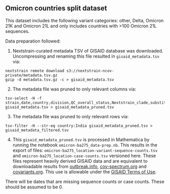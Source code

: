 ## Omicron countries split dataset

This dataset includes the following variant categories: other, Delta, Omicron 21K and Omicron 21L and only includes countries with >100 Omicron 21L sequences.

Data preparation followed:

1. Nextstrain-curated metadata TSV of GISAID database was downloaded. Uncompressing and renaming this file resulted in `gisaid_metadata.tsv` via:
```
nextstrain remote download s3://nextstrain-ncov-private/metadata.tsv.gz
gzip -d metadata.tsv.gz -c > gisaid_metadata.tsv
```

2. The metadata file was pruned to only relevant columns via:
```
tsv-select -H -f strain,date,country,division,QC_overall_status,Nextstrain_clade,substitutions gisaid_metadata.tsv > gisaid_metadata_pruned.tsv
```

3. The metadata file was pruned to only relevant rows via:
```
tsv-filter -H --str-eq country:India gisaid_metadata_pruned.tsv > gisaid_metadata_filtered.tsv
```

4. This `gisaid_metadata_pruned.tsv` is processed in Mathematica by running the notebook `omicron-ba275_data-prep.nb`. This results in the export of files: `omicron-ba275_location-variant-sequence-counts.tsv` and `omicron-ba275_location-case-counts.tsv` versioned here. These files represent heavily derived GISAID data and are equivalent to downloadable results from [outbreak.info](https://outbreak.info), [cov-spectrum.org](https://cov-spectrum.org) and [covariants.org](https://covariants.org). This use is allowable under the [GISAID Terms of Use](https://www.gisaid.org/registration/terms-of-use/).

There will be dates that are missing sequence counts or case counts. These should be assumed to be 0.

